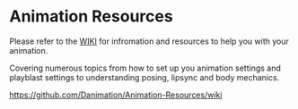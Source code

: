 # Animation Resources

Please refer to the [WIKI]([https://github.com/Danimation/Animation-Resources/wiki]) for infromation and resources to help you with your animation.

Covering numerous topics from how to set up you animation settings and playblast settings to understanding posing, lipsync and body mechanics. 

https://github.com/Danimation/Animation-Resources/wiki
